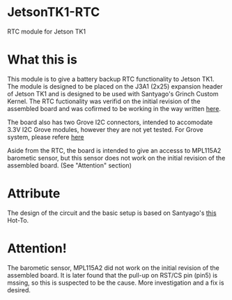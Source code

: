 # JetsonTK1-RTC
RTC module for Jetson TK1

# What this is

This module is to give a battery backup RTC functionality to Jetson TK1.
The module is designed to be placed on the J3A1 (2x25) expansion header of Jetson TK1 and is designed to be used with Santyago's Grinch Custom Kernel.
The RTC fuctionality was verifid on the initial revision of the assembled board and was cofirmed to be working in the way written  [here](http://elinux.org/Jetson/RTC). 

The board also has two Grove I2C connectors, intended to accomodate 3.3V I2C Grove modules, however they are not yet tested.
For Grove system, please refere [here](http://www.seeedstudio.com/wiki/Grove_System)

Aside from the RTC, the board is intended to give an accesss to MPL115A2 barometic sensor, but this sensor does not work on the initial revision of the assembled board. (See "Attention" section)

# Attribute

The design of the circuit and the basic setup is based on Santyago's [this](https://devtalk.nvidia.com/default/topic/769727/embedded-systems/-howto-battery-backup-rtc/) Hot-To.

# Attention!

The barometic sensor, MPL115A2 did not work on the initial revision of the assembled board.
It is later found that the pull-up on RST/CS pin (pin5) is mssing, so this is suspected to be the cause. 
More investigation and a fix is desired.
